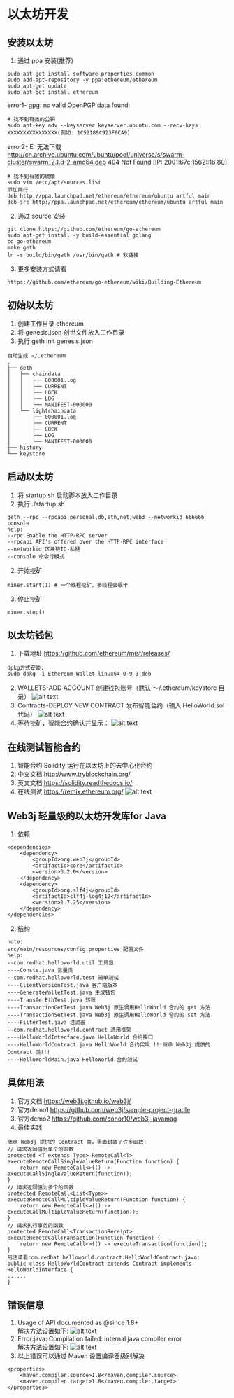 # 以太坊开发

## 安装以太坊
1. 通过 ppa 安装(推荐)
```
sudo apt-get install software-properties-common
sudo add-apt-repository -y ppa:ethereum/ethereum
sudo apt-get update
sudo apt-get install ethereum
```
error1- gpg: no valid OpenPGP data found:  
```
# 找不到有效的公钥
sudo apt-key adv --keyserver keyserver.ubuntu.com --recv-keys XXXXXXXXXXXXXXXX(例如: 1C52189C923F6CA9)
```
error2- E: 无法下载 http://cn.archive.ubuntu.com/ubuntu/pool/universe/s/swarm-cluster/swarm_2.1.8-2_amd64.deb  404  Not Found [IP: 2001:67c:1562::16 80]
  ```
# 找不到有效的镜像
sudo vim /etc/apt/sources.list
添加两行
deb http://ppa.launchpad.net/ethereum/ethereum/ubuntu artful main
deb-src http://ppa.launchpad.net/ethereum/ethereum/ubuntu artful main
```
2. 通过 source 安装
```
git clone https://github.com/ethereum/go-ethereum
sudo apt-get install -y build-essential golang
cd go-ethereum
make geth
ln -s build/bin/geth /usr/bin/geth # 软链接
```
3. 更多安装方式请看
```
https://github.com/ethereum/go-ethereum/wiki/Building-Ethereum
```

## 初始以太坊
1. 创建工作目录 ethereum
2. 将 genesis.json 创世文件放入工作目录
2. 执行 geth init genesis.json
```
自动生成 ~/.ethereum
.
├── geth
│   ├── chaindata
│   │   ├── 000001.log
│   │   ├── CURRENT
│   │   ├── LOCK
│   │   ├── LOG
│   │   └── MANIFEST-000000
│   └── lightchaindata
│       ├── 000001.log
│       ├── CURRENT
│       ├── LOCK
│       ├── LOG
│       └── MANIFEST-000000
├── history
└── keystore
```

## 启动以太坊
1. 将 startup.sh 启动脚本放入工作目录
2. 执行 ./startup.sh
```
geth --rpc --rpcapi personal,db,eth,net,web3 --networkid 666666 console
help:
--rpc Enable the HTTP-RPC server
--rpcapi API's offered over the HTTP-RPC interface
--networkid 区块链ID-私链
--console 命令行模式
```
2. 开始挖矿
```
miner.start(1) # 一个线程挖矿，多线程会很卡
```
3. 停止挖矿
```
miner.stop()
```

## 以太坊钱包
1. 下载地址 https://github.com/ethereum/mist/releases/
```
dpkg方式安装:
sudo dpkg -i Ethereum-Wallet-linux64-0-9-3.deb
```
2. WALLETS-ADD ACCOUNT 创建钱包账号（默认 ～/.ethereum/keystore 目录）
![alt text](docs/1.png "title")
3. Contracts-DEPLOY NEW CONTRACT 发布智能合约（输入 HelloWorld.sol 代码）
![alt text](docs/2.png "title")
4. 等待挖矿，智能合约确认并显示：
![alt text](docs/3.png "title")

## 在线测试智能合约
1. 智能合约 Solidity 运行在以太坊上的去中心化合约
2. 中文文档 http://www.tryblockchain.org/
3. 英文文档 https://solidity.readthedocs.io/
4. 在线测试 https://remix.ethereum.org/
![alt text](docs/4.png "title")

## Web3j 轻量级的以太坊开发库for Java
1. 依赖
```
<dependencies>
	<dependency>
		<groupId>org.web3j</groupId>
		<artifactId>core</artifactId>
		<version>3.2.0</version>
	</dependency>
	<dependency>
		<groupId>org.slf4j</groupId>
		<artifactId>slf4j-log4j12</artifactId>
		<version>1.7.25</version>
	</dependency>
</dependencies>
```
2. 结构
```
note:
src/main/resources/config.properties 配置文件
help:
--com.redhat.helloworld.util 工具包
----Consts.java 常量类
--com.redhat.helloworld.test 简单测试
----ClientVersionTest.java 客户端版本
----GenerateWalletTest.java 生成钱包
----TransferEthTest.java 转账
----TransactionGetTest.java Web3j 原生调用HelloWorld 合约的 get 方法
----TransactionSetTest.java Web3j 原生调用HelloWorld 合约的 set 方法
----FilterTest.java 过滤器
--com.redhat.helloworld.contract 通用框架
----HelloWorldInterface.java HelloWorld 合约接口
----HelloWorldContract.java HelloWorld 合约实现 !!!继承 Web3j 提供的 Contract 类!!!
----HelloWorldMain.java HelloWorld 合约测试
```

## 具体用法
1. 官方文档 https://web3j.github.io/web3j/
2. 官方demo1 https://github.com/web3j/sample-project-gradle
3. 官方demo2 https://github.com/conor10/web3j-javamag
4. 最佳实践
```
继承 Web3j 提供的 Contract 类，里面封装了许多函数:
// 请求返回值为单个的函数
protected <T extends Type> RemoteCall<T> executeRemoteCallSingleValueReturn(Function function) {
	return new RemoteCall<>(() -> executeCallSingleValueReturn(function));
}
// 请求返回值为多个的函数
protected RemoteCall<List<Type>> executeRemoteCallMultipleValueReturn(Function function) {
	return new RemoteCall<>(() -> executeCallMultipleValueReturn(function));
}
// 请求执行事务的函数
protected RemoteCall<TransactionReceipt> executeRemoteCallTransaction(Function function) {
	return new RemoteCall<>(() -> executeTransaction(function));
}
用法请看com.redhat.helloworld.contract.HelloWorldContract.java:
public class HelloWorldContract extends Contract implements HelloWorldInterface {
......
}
```

## 错误信息
1. Usage of API documented as @since 1.8+  
解决方法设置如下:
![alt text](docs/5.png "title")
2. Error:java: Compilation failed: internal java compiler error  
解决方法设置如下:
![alt text](docs/6.png "title")
3. 以上错误可以通过 Maven 设置编译器级别解决
```
<properties>
	<maven.compiler.source>1.8</maven.compiler.source>
	<maven.compiler.target>1.8</maven.compiler.target>
</properties>
```

